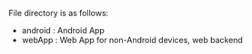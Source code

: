 File directory is as follows:

* android : Android App
* webApp : Web App for non-Android devices, web backend
